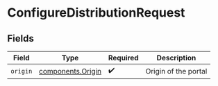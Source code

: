 # ConfigureDistributionRequest


## Fields

| Field                                              | Type                                               | Required                                           | Description                                        |
| -------------------------------------------------- | -------------------------------------------------- | -------------------------------------------------- | -------------------------------------------------- |
| `origin`                                           | [components.Origin](../../models/shared/origin.md) | :heavy_check_mark:                                 | Origin of the portal                               |